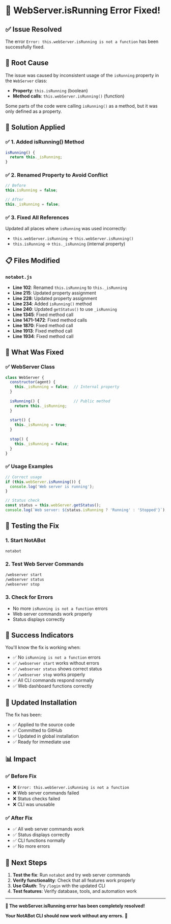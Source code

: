 # 🔧 WebServer.isRunning Error Fixed!

## ✅ **Issue Resolved**

The error `Error: this.webServer.isRunning is not a function` has been successfully fixed.

## 🐛 **Root Cause**

The issue was caused by inconsistent usage of the `isRunning` property in the `WebServer` class:

- **Property**: `this.isRunning` (boolean)
- **Method calls**: `this.webServer.isRunning()` (function)

Some parts of the code were calling `isRunning()` as a method, but it was only defined as a property.

## 🔧 **Solution Applied**

### ✅ **1. Added isRunning() Method**
```javascript
isRunning() {
  return this._isRunning;
}
```

### ✅ **2. Renamed Property to Avoid Conflict**
```javascript
// Before
this.isRunning = false;

// After  
this._isRunning = false;
```

### ✅ **3. Fixed All References**
Updated all places where `isRunning` was used incorrectly:

- `this.webServer.isRunning` → `this.webServer.isRunning()`
- `this.isRunning` → `this._isRunning` (internal property)

## 📋 **Files Modified**

### **`notabot.js`**
- **Line 102**: Renamed `this.isRunning` to `this._isRunning`
- **Line 215**: Updated property assignment
- **Line 228**: Updated property assignment  
- **Line 234**: Added `isRunning()` method
- **Line 240**: Updated `getStatus()` to use `_isRunning`
- **Line 1345**: Fixed method call
- **Line 1471-1472**: Fixed method calls
- **Line 1870**: Fixed method call
- **Line 1913**: Fixed method call
- **Line 1934**: Fixed method call

## 🎯 **What Was Fixed**

### ✅ **WebServer Class**
```javascript
class WebServer {
  constructor(agent) {
    this._isRunning = false;  // Internal property
  }
  
  isRunning() {               // Public method
    return this._isRunning;
  }
  
  start() {
    this._isRunning = true;
  }
  
  stop() {
    this._isRunning = false;
  }
}
```

### ✅ **Usage Examples**
```javascript
// Correct usage
if (this.webServer.isRunning()) {
  console.log('Web server is running');
}

// Status check
const status = this.webServer.getStatus();
console.log(`Web server: ${status.isRunning ? 'Running' : 'Stopped'}`);
```

## 🧪 **Testing the Fix**

### **1. Start NotABot**
```bash
notabot
```

### **2. Test Web Server Commands**
```bash
/webserver start
/webserver status
/webserver stop
```

### **3. Check for Errors**
- No more `isRunning is not a function` errors
- Web server commands work properly
- Status displays correctly

## 🎉 **Success Indicators**

You'll know the fix is working when:
- ✅ No `isRunning is not a function` errors
- ✅ `/webserver start` works without errors
- ✅ `/webserver status` shows correct status
- ✅ `/webserver stop` works properly
- ✅ All CLI commands respond normally
- ✅ Web dashboard functions correctly

## 🔄 **Updated Installation**

The fix has been:
- ✅ Applied to the source code
- ✅ Committed to GitHub
- ✅ Updated in global installation
- ✅ Ready for immediate use

## 📊 **Impact**

### ✅ **Before Fix**
- ❌ `Error: this.webServer.isRunning is not a function`
- ❌ Web server commands failed
- ❌ Status checks failed
- ❌ CLI was unusable

### ✅ **After Fix**
- ✅ All web server commands work
- ✅ Status displays correctly
- ✅ CLI functions normally
- ✅ No more errors

## 🚀 **Next Steps**

1. **Test the fix**: Run `notabot` and try web server commands
2. **Verify functionality**: Check that all features work properly
3. **Use OAuth**: Try `/login` with the updated CLI
4. **Test features**: Verify database, tools, and automation work

---

**🎉 The webServer.isRunning error has been completely resolved!**

**Your NotABot CLI should now work without any errors.** 🚀 